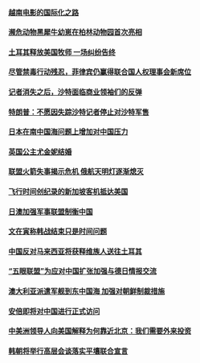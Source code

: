 #### [越南电影的国际化之路](../pages/z__yoerrvp/4611508.md?t=10130334) 

#### [濒危动物黑犀牛幼崽在柏林动物园首次亮相](../pages/z__yoerrvp/4611626.md?t=10130334) 

#### [土耳其释放美国牧师 一场纠纷告终](../pages/z__yoerrvp/4611557.md?t=10130334) 

#### [尽管禁毒行动残忍，菲律宾仍赢得联合国人权理事会新席位 ](../pages/z__yoerrvp/4611577.md?t=10130334) 

#### [记者消失之后，沙特面临商业领袖们的反弹](../pages/z__yoerrvp/4611572.md?t=10130334) 

#### [特朗普：不愿因失踪沙特记者停止对沙特军售](../pages/z__yoerrvp/4611361.md?t=10130334) 

#### [日本在南中国海问题上增加对中国压力](../pages/z__yoerrvp/4611157.md?t=10130334) 

#### [英国公主尤金妮结婚](../pages/z__yoerrvp/4610950.md?t=10130334) 

#### [联盟火箭失事揭示危机 俄航天明灯逐渐熄灭](../pages/z__yoerrvp/4610921.md?t=10130334) 

#### [飞行时间创纪录的新加坡客机抵达美国](../pages/z__yoerrvp/4610899.md?t=10130334) 

#### [日澳加强军事联盟制衡中国](../pages/z__yoerrvp/4610800.md?t=10130334) 

#### [文在寅称韩战结束只是时间问题](../pages/z__yoerrvp/4610749.md?t=10130334) 

#### [中国反对马来西亚将获释维族人送往土耳其](../pages/z__yoerrvp/4610714.md?t=10130334) 

#### [“五眼联盟”为应对中国扩张加强与德日情报交流 ](../pages/z__yoerrvp/4610644.md?t=10130334) 

#### [澳大利亚派遣军舰到东中国海 加强对朝鲜制裁措施](../pages/z__yoerrvp/4610611.md?t=10130334) 

#### [安倍即将对中国进行正式访问](../pages/z__yoerrvp/4610598.md?t=10130334) 

#### [中美洲领导人向美国解释为何靠近北京：我们需要外来投资](../pages/z__yoerrvp/4610516.md?t=10130334) 

#### [韩朝将举行高层会谈落实平壤联合宣言](../pages/z__yoerrvp/4610517.md?t=10130334) 

